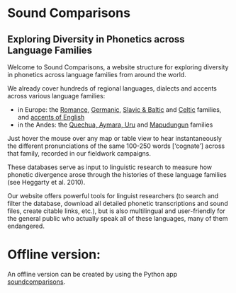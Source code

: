 Sound Comparisons
===

## Exploring Diversity in Phonetics across Language Families


Welcome to Sound Comparisons, a website structure for exploring diversity in phonetics across language families from around the world.  

We already cover hundreds of regional languages, dialects and accents across various language families:

* in Europe:  the [Romance](https://soundcomparisons.com/#/en/Romance/map//Lgs_Sln), [Germanic](https://soundcomparisons.com/#/en/Germanic/map//Lgs_Sln), [Slavic & Baltic](https://soundcomparisons.com/#/en/Slavic/map//Lgs_Sln) and [Celtic](https://soundcomparisons.com/#/en/Celtic/map//Lgs_Sln) families, and [accents of English](https://soundcomparisons.com/#/en/Englishes/map//Lgs_Sln)
* in the Andes:  the [Quechua, Aymara, Uru](https://soundcomparisons.com/#/en/Andes/map//Lgs_Sln) and [Mapudungun](https://soundcomparisons.com/#/en/Mapudungun/map//Lgs_Sln) families

Just hover the mouse over any map or table view to hear instantaneously the different pronunciations of the same 100-250 words [‘cognate’] across that family, recorded in our fieldwork campaigns.

These databases serve as input to linguistic research to measure how phonetic divergence arose through the histories of these language families (see Heggarty et al. 2010).  

Our website offers powerful tools for linguist researchers (to search and filter the database, download all detailed phonetic transcriptions and sound files, create citable links, etc.), but is also multilingual and user-friendly for the general public who actually speak all of these languages, many of them endangered.


Offline version:
===

An offline version can be created by using the Python app [soundcomparisons](https://github.com/clld/soundcomparisons-data).

